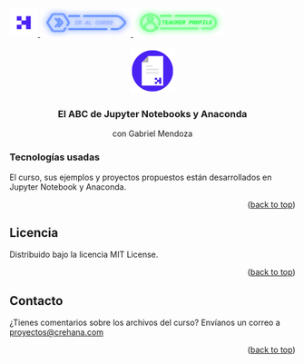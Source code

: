 <div id="top">
  <a href="https://www.crehana.com">
    <img src="images/logo.png" alt="Logo" width="50" height="50">
  </a>
  <a href="https://www.crehana.com/clases/v2/14413/detalle/">
    <img src="images/curso.png" alt="Logo" width="160" height="50">
  </a>
  <a href="https://www.linkedin.com/in/gabrielmendoza13/">
    <img src="images/teacher.png" alt="Logo" width="160" height="50">
  </a>
</div>

<!-- PROJECT LOGO -->
<br />
<div align="center">
  <a href="https://github.com/crehana-studentxp/jupyter_notebooks_anaconda_ABC-gabriel_mendoza">
    <img src="images/project.png" alt="Logo" width="80" height="80">
  </a>

  <h3 align="center">El ABC de Jupyter Notebooks y Anaconda</h3>
  <p align="center">con Gabriel Mendoza</h3> 
</div>

### Tecnologías usadas

El curso, sus ejemplos y proyectos propuestos están desarrollados en Jupyter Notebook y Anaconda.



<p align="right">(<a href="#top">back to top</a>)</p>

<!-- LICENSE -->
## Licencia

Distribuido bajo la licencia MIT License. 

<p align="right">(<a href="#top">back to top</a>)</p>

<!-- CONTACT -->
## Contacto

¿Tienes comentarios sobre los archivos del curso? Envíanos un correo a proyectos@crehana.com

<p align="right">(<a href="#top">back to top</a>)</p>
